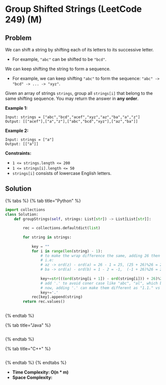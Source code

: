 # Group Shifted Strings (LeetCode 249) (M)

## Problem



We can shift a string by shifting each of its letters to its successive letter.

* For example, `"abc"` can be shifted to be `"bcd"`.

We can keep shifting the string to form a sequence.

* For example, we can keep shifting `"abc"` to form the sequence: `"abc" -> "bcd" -> ... -> "xyz"`.

Given an array of strings `strings`, group all `strings[i]` that belong to the same shifting sequence. You may return the answer in **any order**.

&#x20;

**Example 1:**

```
Input: strings = ["abc","bcd","acef","xyz","az","ba","a","z"]
Output: [["acef"],["a","z"],["abc","bcd","xyz"],["az","ba"]]
```

**Example 2:**

```
Input: strings = ["a"]
Output: [["a"]]
```

&#x20;

**Constraints:**

* `1 <= strings.length <= 200`
* `1 <= strings[i].length <= 50`
* `strings[i]` consists of lowercase English letters.



## Solution&#x20;

{% tabs %}
{% tab title="Python" %}
```python
import collections
class Solution:
    def groupStrings(self, strings: List[str]) -> List[List[str]]:
        
        rec = collections.defaultdict(list)
        
        for string in strings:
            
            key = ""
            for i in range(len(string) - 1):
                # to make the wrap difference the same, adding 26 then modulo 26
                # i.e:
                # az -> ord(z) - ord(a) = 26 - 1 = 25, (25 + 26)%26 = 25
                # ba -> ord(a) - ord(b) = 1 - 2 = -1,  (-1 + 26)%26 = 25
                
                key+=str(((ord(string[i + 1]) - ord(string[i])) + 26)%26)
                # add '.' to avoid coner case like "abc", "al", which both have the same different as "11"
                # now, adding '.' can make them different as "1.1." vs "11."
                key+='.'
            rec[key].append(string)
        return rec.values()
        
```
{% endtab %}

{% tab title="Java" %}
```java
```
{% endtab %}

{% tab title="C++" %}
```cpp
```
{% endtab %}
{% endtabs %}

* **Time Complexity: O(n \* m)**
* **Space Complexity:**

